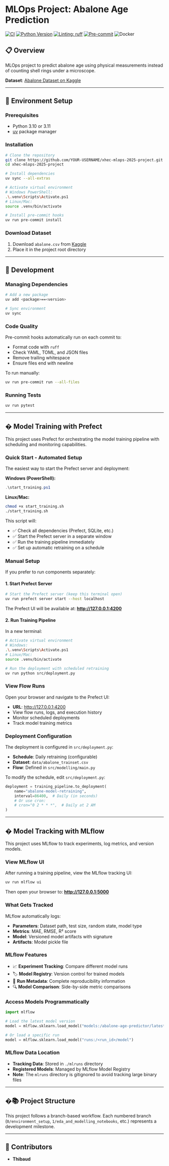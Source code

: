 # MLOps Project: Abalone Age Prediction

[![CI](https://github.com/louis-leibo/xhec-mlops-2025-project/actions/workflows/ci.yaml/badge.svg)](https://github.com/louis-leibo/xhec-mlops-2025-project/actions/workflows/ci.yaml)
[![Python Version](https://img.shields.io/badge/python-3.10%20or%203.11-blue.svg)]()
[![Linting: ruff](https://img.shields.io/endpoint?url=https://raw.githubusercontent.com/charliermarsh/ruff/main/assets/badge/v2.json)](https://github.com/astral-sh/ruff)
[![Pre-commit](https://img.shields.io/badge/pre--commit-enabled-informational?logo=pre-commit&logoColor=white)](https://github.com/artefactory/xhec-mlops-project-student/blob/main/.pre-commit-config.yaml)
![Docker](https://img.shields.io/badge/docker-ready-blue)

## 📋 Overview

MLOps project to predict abalone age using physical measurements instead of counting shell rings under a microscope.

**Dataset**: [Abalone Dataset on Kaggle](https://www.kaggle.com/datasets/rodolfomendes/abalone-dataset)

---

## 🚀 Environment Setup

### Prerequisites
- Python 3.10 or 3.11
- [uv](https://github.com/astral-sh/uv) package manager

### Installation

```bash
# Clone the repository
git clone https://github.com/YOUR-USERNAME/xhec-mlops-2025-project.git
cd xhec-mlops-2025-project

# Install dependencies
uv sync --all-extras

# Activate virtual environment
# Windows PowerShell:
.\.venv\Scripts\Activate.ps1
# Linux/Mac:
source .venv/bin/activate

# Install pre-commit hooks
uv run pre-commit install
```

### Download Dataset

1. Download `abalone.csv` from [Kaggle](https://www.kaggle.com/datasets/rodolfomendes/abalone-dataset)
2. Place it in the project root directory

---

## 🔧 Development

### Managing Dependencies

```bash
# Add a new package
uv add <package>==<version>

# Sync environment
uv sync
```

### Code Quality

Pre-commit hooks automatically run on each commit to:
- Format code with `ruff`
- Check YAML, TOML, and JSON files
- Remove trailing whitespace
- Ensure files end with newline

To run manually:
```bash
uv run pre-commit run --all-files
```

### Running Tests

```bash
uv run pytest
```

---

## � Model Training with Prefect

This project uses Prefect for orchestrating the model training pipeline with scheduling and monitoring capabilities.

### Quick Start - Automated Setup

The easiest way to start the Prefect server and deployment:

**Windows (PowerShell):**
```powershell
.\start_training.ps1
```

**Linux/Mac:**
```bash
chmod +x start_training.sh
./start_training.sh
```

This script will:
- ✅ Check all dependencies (Prefect, SQLite, etc.)
- ✅ Start the Prefect server in a separate window
- ✅ Run the training pipeline immediately
- ✅ Set up automatic retraining on a schedule

### Manual Setup

If you prefer to run components separately:

#### 1. Start Prefect Server

```bash
# Start the Prefect server (keep this terminal open)
uv run prefect server start --host localhost
```

The Prefect UI will be available at: **http://127.0.0.1:4200**

#### 2. Run Training Pipeline

In a new terminal:

```bash
# Activate virtual environment
# Windows:
.\.venv\Scripts\Activate.ps1
# Linux/Mac:
source .venv/bin/activate

# Run the deployment with scheduled retraining
uv run python src/deployment.py
```

### View Flow Runs

Open your browser and navigate to the Prefect UI:
- **URL**: http://127.0.0.1:4200
- View flow runs, logs, and execution history
- Monitor scheduled deployments
- Track model training metrics

### Deployment Configuration

The deployment is configured in `src/deployment.py`:
- **Schedule**: Daily retraining (configurable)
- **Dataset**: `data/abalone_trainset.csv`
- **Flow**: Defined in `src/modelling/main.py`

To modify the schedule, edit `src/deployment.py`:
```python
deployment = training_pipeline.to_deployment(
    name="abalone-model-retraining",
    interval=86400,  # Daily (in seconds)
    # Or use cron:
    # cron="0 2 * * *",  # Daily at 2 AM
)
```

---

## � Model Tracking with MLflow

This project uses MLflow to track experiments, log metrics, and version models.

### View MLflow UI

After running a training pipeline, view the MLflow tracking UI:

```bash
uv run mlflow ui
```

Then open your browser to: **http://127.0.0.1:5000**

### What Gets Tracked

MLflow automatically logs:
- **Parameters**: Dataset path, test size, random state, model type
- **Metrics**: MAE, RMSE, R² score
- **Model**: Versioned model artifacts with signature
- **Artifacts**: Model pickle file

### MLflow Features

- 📈 **Experiment Tracking**: Compare different model runs
- 🏷️ **Model Registry**: Version control for trained models
- 📝 **Run Metadata**: Complete reproducibility information
- 🔍 **Model Comparison**: Side-by-side metric comparisons

### Access Models Programmatically

```python
import mlflow

# Load the latest model version
model = mlflow.sklearn.load_model("models:/abalone-age-predictor/latest")

# Or load a specific run
model = mlflow.sklearn.load_model("runs:/<run_id>/model")
```

### MLflow Data Location

- **Tracking Data**: Stored in `./mlruns` directory
- **Registered Models**: Managed by MLflow Model Registry
- **Note**: The `mlruns` directory is gitignored to avoid tracking large binary files

---

## �📚 Project Structure

This project follows a branch-based workflow. Each numbered branch (`0/environment_setup`, `1/eda_and_modelling_notebooks`, etc.) represents a development milestone.

---

## 👥 Contributors

- **Thibaud**
